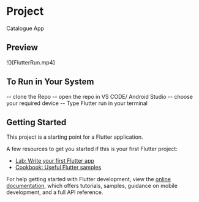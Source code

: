 # Project
Catalogue App

## Preview
!()[FlutterRun.mp4]


## To Run in Your System
-- clone the Repo
-- open the repo in VS CODE/ Android Studio
-- choose your required device
-- Type Flutter run in your terminal
## Getting Started

This project is a starting point for a Flutter application.

A few resources to get you started if this is your first Flutter project:

- [Lab: Write your first Flutter app](https://docs.flutter.dev/get-started/codelab)
- [Cookbook: Useful Flutter samples](https://docs.flutter.dev/cookbook)

For help getting started with Flutter development, view the
[online documentation](https://docs.flutter.dev/), which offers tutorials,
samples, guidance on mobile development, and a full API reference.
